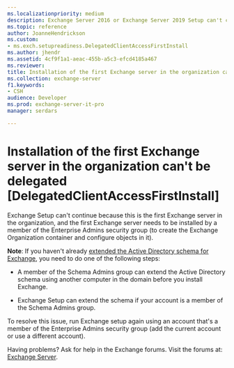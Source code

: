 ```yaml
---
ms.localizationpriority: medium
description: Exchange Server 2016 or Exchange Server 2019 Setup can't continue because the account doesn't have permission to install the first Exchange server in the organization.
ms.topic: reference
author: JoanneHendrickson
ms.custom:
- ms.exch.setupreadiness.DelegatedClientAccessFirstInstall
ms.author: jhendr
ms.assetid: 4cf9f1a1-aeac-455b-a5c3-efcd4185a467
ms.reviewer: 
title: Installation of the first Exchange server in the organization can't be delegated [DelegatedClientAccessFirstInstall]
ms.collection: exchange-server
f1.keywords:
- CSH
audience: Developer
ms.prod: exchange-server-it-pro
manager: serdars

---
```


# Installation of the first Exchange server in the organization can't be delegated [DelegatedClientAccessFirstInstall]

Exchange Setup can't continue because this is the first Exchange server in the organization, and the first Exchange server needs to be installed by a member of the Enterprise Admins security group (to create the Exchange Organization container and configure objects in it).

**Note**: If you haven't already [extended the Active Directory schema for Exchange](../prepare-ad-and-domains.md#step-1-extend-the-active-directory-schema), you need to do one of the following steps:

- A member of the Schema Admins group can extend the Active Directory schema using another computer in the domain before you install Exchange.

- Exchange Setup can extend the schema if your account is a member of the Schema Admins group.

To resolve this issue, run Exchange setup again using an account that's a member of the Enterprise Admins security group (add the current account or use a different account).

Having problems? Ask for help in the Exchange forums. Visit the forums at: [Exchange Server](https://social.technet.microsoft.com/forums/office/home?category=exchangeserver).
